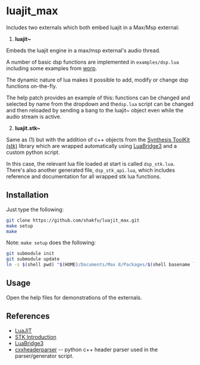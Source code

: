 # luajit_max

Includes two externals which both embed luajit in a Max/Msp external:

1. **luajit~**

Embeds the luajit engine in a max/msp external's audio thread.

A number of basic dsp functions are implemented in `examples/dsp.lua` including some examples from [worp](https://github.com/zevv/worp).

The dynamic nature of lua makes it possible to add, modify or change dsp functions on-the-fly. 

The help patch provides an example of this: functions can be changed and selected by name from the dropdown and the`dsp.lua` script can be changed and then reloaded by sending a bang to the luajit~ object even while the audio stream is active.


2. **luajit.stk~**

Same as (1) but with the addition of c++ objects from the [Synthesis ToolKit (stk)](https://github.com/thestk/stk) library which are wrapped automatically using [LuaBridge3](https://github.com/kunitoki/LuaBridge3) and a custom python script.

In this case, the relevant lua file loaded at start is called `dsp_stk.lua`. There's also another generated file, `dsp_stk_api.lua`, which includes reference and documentation for all wrapped stk lua functions.


## Installation

Just type the following:

```bash
git clone https://github.com/shakfu/luajit_max.git
make setup
make
```

Note: `make setup` does the following:

```bash
git submodule init
git submodule update
ln -s $(shell pwd) "$(HOME)/Documents/Max 8/Packages/$(shell basename `pwd`)"
```

## Usage

Open the help files for demonstrations of the externals.


## References

- [LuaJIT](https://luajit.org)
- [STK Introduction](http://www.music.mcgill.ca/~gary/307/week8/stk.html)
- [LuaBridge3](https://github.com/kunitoki/LuaBridge3)
- [cxxheaderparser](https://github.com/robotpy/cxxheaderparser) -- python c++ header parser used in the parser/generator script.

